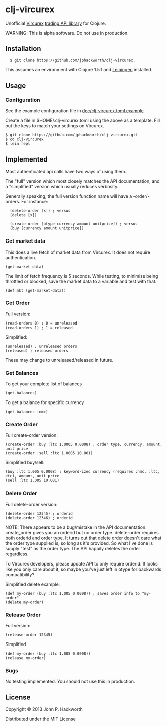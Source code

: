 # clj-vircurex

Unofficial [Vircurex](https://vircurex.com) [trading API library](https://vircurex.com/welcome/api) for Clojure.

WARNING: This is alpha software. Do not use in production.

## Installation

      $ git clone https://github.com/jphackworth/clj-vircurex.

This assumes an environment with Clojure 1.5.1 and [Leiningen](https://github.com/technomancy/leiningen) installed.

## Usage

### Configuration

See the example configuration file in [doc/clj-vircurex.toml.example](https://github.com/jphackworth/clj-vircurex/blob/master/doc/clj-vircurex.toml.example)

Create a file in $HOME/.clj-vircurex.toml using the above as a template. Fill out the keys
to match your settings on Vircurex.

    $ git clone https://github.com/jphackworth/clj-vircurex.git
    $ cd clj-vircurex
    $ lein repl

## Implemented

Most authenticated api calls have two ways of using them.

The "full" version which most closely matches the API documentation, and a "simplified" version which usually reduces verbosity. 

Generally speaking, the full version function name will have a -order/-orders. For instance: 

      (delete-order [x]) ; versus 
      (delete [x]) 

      (create-order [otype currency amount unitprice]) ; versus 
      (buy [currency amount unitprice])

### Get market data

This does a live fetch of market data from Vircurex. It does not require authentication. 

    (get-market-data)

The limit of fetch frequency is 5 seconds. While testing, to minimise being throttled or blocked, save the market data to a variable and test with that:

    (def mkt (get-market-data))

### Get Order

Full version:

    (read-orders 0) ; 0 = unreleased
    (read-orders 1) ; 1 = released

Simplified:

    (unreleased) ; unreleased orders
    (released) ; released orders

These may change to unreleased/released in future.

### Get Balances

To get your complete list of balances

    (get-balances)

To get a balance for specific currency

    (get-balances :nmc) 

### Create Order

Full create-order version:

    (create-order :buy :ltc 1.0005 0.0008) ; order type, currency, amount, unit price
    (create-order :sell :ltc 1.0005 10.001)

Simplified buy/sell:

    (buy :ltc 1.005 0.0008) ; keyword-ized currency (requires :nmc, :ltc, etc), amount, unit price
    (sell :ltc 1.005 10.001)

### Delete Order

Full delete-order version:

    (delete-order 12345) ; orderid  
    (delete-order 12346) ; orderid 

NOTE: There appears to be a bug/mistake in the API documentation. create_order gives you an orderid but no order type. delete-order requires both orderid and order type. It turns out that delete order doesn't care what the order type supplied is, so long as it's provided. So what I've done is supply "test" as the order type. The API happily deletes the order regardless.

To Vircurex developers, please update API to only require orderid. It looks like you only care about it, so maybe you've just left in otype for backwards compatibility?

Simplified delete example:

    (def my-order (buy :ltc 1.005 0.0008)) ; saves order info to "my-order"
    (delete my-order)

### Release Order

Full version:

    (release-order 12345)

Simplified

    (def my-order (buy :ltc 1.005 0.0008))
    (release my-order)

### Bugs

No testing implemented. You should not use this in production.

## License

Copyright © 2013 John P. Hackworth

Distributed under the MIT License
